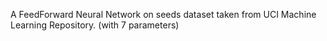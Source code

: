 A FeedForward Neural Network on seeds dataset taken from UCI Machine Learning Repository. (with 7 parameters)
